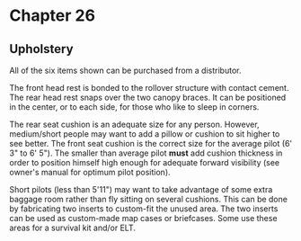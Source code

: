 # Chapter 26

## Upholstery

All of the six items shown can be purchased from a distributor.

The front head rest is bonded to the rollover structure with contact cement. 
The rear head rest snaps over the two canopy 
braces.
It can be positioned in the center, or to each side, for those who like to sleep in corners. 

The rear seat cushion is an adequate 
size for any person.
However, medium/short people may want to add a pillow or cushion to sit higher to see better.
The front seat cushion is the correct size for the average pilot (6' 3" to 6' 5").
The smaller than average pilot **must** add cushion thickness in order to position himself high enough for adequate forward visibility (see owner's manual for optimum pilot position). 

Short pilots (less than 5'11") may want to take advantage of some extra baggage room rather than fly sitting on several cushions.
This can be done by fabricating two inserts to custom-fit the unused area.
The two inserts can be used as custom-made map 
cases or briefcases.
Some use these areas for a survival kit and/or ELT. 
